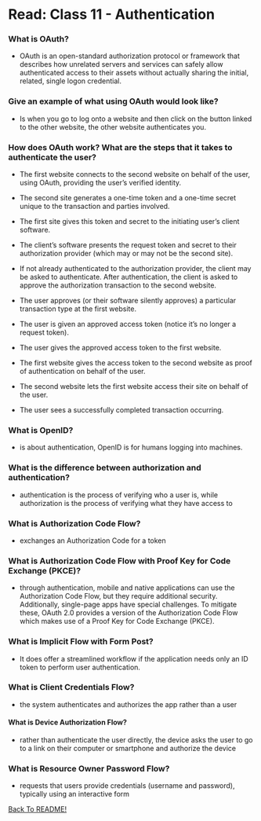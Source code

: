 # Read: Class 11 - Authentication

### What is OAuth?

* OAuth is an open-standard authorization protocol or framework that describes how unrelated servers and services can safely allow authenticated access to their assets without actually sharing the initial, related, single logon credential.

### Give an example of what using OAuth would look like?

* Is when you go to log onto a website and then click on the button linked to the other website, the other website authenticates you.

### How does OAuth work? What are the steps that it takes to authenticate the user?

* The first website connects to the second website on behalf of the user, using OAuth, providing the user’s verified identity.

* The second site generates a one-time token and a one-time secret unique to the transaction and parties involved.

* The first site gives this token and secret to the initiating user’s client software.

* The client’s software presents the request token and secret to their authorization provider (which may or may not be the second site).

* If not already authenticated to the authorization provider, the client may be asked to authenticate. After authentication, the client is asked to approve the authorization transaction to the second website.

* The user approves (or their software silently approves) a particular transaction type at the first website.

* The user is given an approved access token (notice it’s no longer a request token).

* The user gives the approved access token to the first website.

* The first website gives the access token to the second website as proof of authentication on behalf of the user.

* The second website lets the first website access their site on behalf of the user.

* The user sees a successfully completed transaction occurring.

### What is OpenID?

* is about authentication, OpenID is for humans logging into machines.

### What is the difference between authorization and authentication?

* authentication is the process of verifying who a user is, while authorization is the process of verifying what they have access to

### What is Authorization Code Flow?

* exchanges an Authorization Code for a token

### What is Authorization Code Flow with Proof Key for Code Exchange (PKCE)?

* through authentication, mobile and native applications can use the Authorization Code Flow, but they require additional security. Additionally, single-page apps have special challenges. To mitigate these, OAuth 2.0 provides a version of the Authorization Code Flow which makes use of a Proof Key for Code Exchange (PKCE).

### What is Implicit Flow with Form Post?

* It does offer a streamlined workflow if the application needs only an ID token to perform user authentication.

### What is Client Credentials Flow?

* the system authenticates and authorizes the app rather than a user

#### What is Device Authorization Flow?

* rather than authenticate the user directly, the device asks the user to go to a link on their computer or smartphone and authorize the device

### What is Resource Owner Password Flow?

* requests that users provide credentials (username and password), typically using an interactive form

[Back To README!](https://yousefabujalboush.github.io/reading-notes/)
